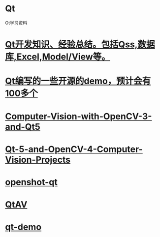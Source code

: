 # Qt
Ot学习资料
# <a href="https://github.com/lesliefish/Qt">Qt开发知识、经验总结。包括Qss,数据库,Excel,Model/View等。</a>
# <a href="https://github.com/kennycaiguo/QWidgetDemo">Qt编写的一些开源的demo，预计会有100多个</a>
# <a href="https://github.com/kennycaiguo/Computer-Vision-with-OpenCV-3-and-Qt5">Computer-Vision-with-OpenCV-3-and-Qt5 </a>
# <a href="https://github.com/kennycaiguo/Qt-5-and-OpenCV-4-Computer-Vision-Projects">Qt-5-and-OpenCV-4-Computer-Vision-Projects</a>
# <a href="https://github.com/kennycaiguo/openshot-qt">openshot-qt</a>
# <a href="https://github.com/kennycaiguo/QtAV">QtAV</a>
# <a href="https://github.com/kennycaiguo/qt-demo">qt-demo</a>
# <a href=" "></a>
